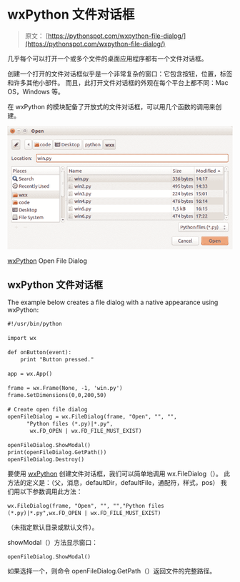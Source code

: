 # wxPython 文件对话框

> 原文： [https://pythonspot.com/wxpython-file-dialog/](https://pythonspot.com/wxpython-file-dialog/)

几乎每个可以打开一个或多个文件的桌面应用程序都有一个文件对话框。

创建一个打开的文件对话框似乎是一个非常复杂的窗口：它包含按钮，位置，标签和许多其他小部件。 而且，此打开文件对话框的外观在每个平台上都不同：Mac OS，Windows 等。

在 wxPython 的模块配备了开放式的文件对话框，可以用几个函数的调用来创建。

![wxPythonOpenFile](img/1d17f5d6e0c394ba2f1d574baf74c7b0.jpg)

[wxPython](https://pythonspot.com/wx/) Open File Dialog

## wxPython 文件对话框

The example below creates a file dialog with a native appearance using wxPython:

```
#!/usr/bin/python

import wx

def onButton(event):
    print "Button pressed."

app = wx.App()

frame = wx.Frame(None, -1, 'win.py')
frame.SetDimensions(0,0,200,50)

# Create open file dialog
openFileDialog = wx.FileDialog(frame, "Open", "", "", 
      "Python files (*.py)|*.py", 
       wx.FD_OPEN | wx.FD_FILE_MUST_EXIST)

openFileDialog.ShowModal()
print(openFileDialog.GetPath())
openFileDialog.Destroy()

```

要使用 [wxPython](https://pythonspot.com/wx/) 创建文件对话框，我们可以简单地调用 wx.FileDialog（）。 此方法的定义是：（父，消息，defaultDir，defaultFile，通配符，样式，pos） 我们用以下参数调用此方法：

```
wx.FileDialog(frame, "Open", "", "","Python files (*.py)|*.py",wx.FD_OPEN | wx.FD_FILE_MUST_EXIST)

```

（未指定默认目录或默认文件）。

showModal（）方法显示窗口：

```
openFileDialog.ShowModal()

```

如果选择一个，则命令 openFileDialog.GetPath（）返回文件的完整路径。